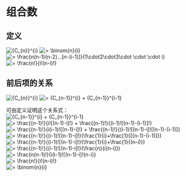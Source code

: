 # 组合数
## 定义
<img src="https://latex.codecogs.com/gif.latex?{C_{n}}^{i}" title="{C_{n}}^{i}" />  
<img src="https://latex.codecogs.com/gif.latex?=&space;\binom{n}{i}" title="= \binom{n}{i}" />  
<img src="https://latex.codecogs.com/gif.latex?=&space;\frac{n(n-1)(n-2)...[n-(i-1)]}{1\cdot2\cdot3\cdot&space;\cdot&space;\cdot&space;i}" title="= \frac{n(n-1)(n-2)...[n-(i-1)]}{1\cdot2\cdot3\cdot \cdot \cdot i}" />  
<img src="https://latex.codecogs.com/gif.latex?=&space;\frac{n!}{i!(n-i)!}" title="= \frac{n!}{i!(n-i)!}" />  

## 前后项的关系
<img src="https://latex.codecogs.com/gif.latex?{C_{n}}^{i}" title="{C_{n}}^{i}" />  
<img src="https://latex.codecogs.com/gif.latex?=&space;{C_{n-1}}^{i}&space;&plus;&space;{C_{n-1}}^{i-1}" title="= {C_{n-1}}^{i} + {C_{n-1}}^{i-1}" />  

可由定义证明这个关系式：  
<img src="https://latex.codecogs.com/gif.latex?{C_{n-1}}^{i}&space;&plus;&space;{C_{n-1}}^{i-1}" title="{C_{n-1}}^{i} + {C_{n-1}}^{i-1}" />  
<img src="https://latex.codecogs.com/gif.latex?=&space;\frac{(n-1)!}{i![(n-1)-i]!}&space;&plus;&space;\frac{(n-1)!}{(i-1)![(n-1)-(i-1)]!}" title="= \frac{(n-1)!}{i![(n-1)-i]!} + \frac{(n-1)!}{(i-1)![(n-1)-(i-1)]!}" />  
<img src="https://latex.codecogs.com/gif.latex?=&space;\frac{(n-1)!}{i(i-1)![(n-1)-i]!}&space;&plus;&space;\frac{(n-1)!}{(i-1)![(n-1)-i]![(n-1)-(i-1)]}" title="= \frac{(n-1)!}{i(i-1)![(n-1)-i]!} + \frac{(n-1)!}{(i-1)![(n-1)-i]![(n-1)-(i-1)]}" />  
<img src="https://latex.codecogs.com/gif.latex?=&space;\frac{(n-1)!}{(i-1)![(n-1)-i]!}(\frac{1}{i}&plus;\frac{1}{[(n-1)-(i-1)]})" title="= \frac{(n-1)!}{(i-1)![(n-1)-i]!}(\frac{1}{i}+\frac{1}{[(n-1)-(i-1)]})" />  
<img src="https://latex.codecogs.com/gif.latex?=&space;\frac{(n-1)!}{(i-1)![(n-1)-i]!}(\frac{1}{i}&plus;\frac{1}{(n-i)})" title="= \frac{(n-1)!}{(i-1)![(n-1)-i]!}(\frac{1}{i}+\frac{1}{(n-i)})" />  
<img src="https://latex.codecogs.com/gif.latex?=&space;\frac{(n-1)!}{(i-1)![(n-1)-i]!}(\frac{n}{i(n-i)})" title="= \frac{(n-1)!}{(i-1)![(n-1)-i]!}(\frac{n}{i(n-i)})" />  
<img src="https://latex.codecogs.com/gif.latex?=&space;\frac{n(n-1)!}{i(i-1)![(n-1)-i]!(n-i)}" title="= \frac{n(n-1)!}{i(i-1)![(n-1)-i]!(n-i)}" />  
<img src="https://latex.codecogs.com/gif.latex?=&space;\frac{n!}{i!(n-i)!}" title="= \frac{n!}{i!(n-i)!}" />  
<img src="https://latex.codecogs.com/gif.latex?=&space;\binom{n}{i}" title="= \binom{n}{i}" />  
